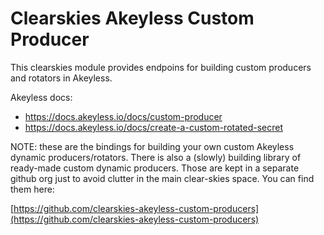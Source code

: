 # Clearskies Akeyless Custom Producer

This clearskies module provides endpoins for building custom producers and rotators in Akeyless.

Akeyless docs:

* <https://docs.akeyless.io/docs/custom-producer>
* <https://docs.akeyless.io/docs/create-a-custom-rotated-secret>

NOTE: these are the bindings for building your own custom Akeyless dynamic producers/rotators.  There is also a (slowly) building library of ready-made custom dynamic producers.  Those are kept in a separate github org just to avoid clutter in the main clear-skies space.  You can find them here:

[https://github.com/clearskies-akeyless-custom-producers](https://github.com/clearskies-akeyless-custom-producers)
